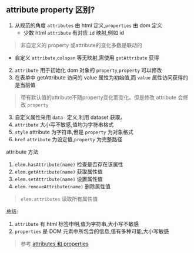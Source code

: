 ## attribute property 区别?

1. 从规范的角度 `attributes` 由 html 定义,`properties` 由 dom 定义
   * 少数 html `attribute` 有对应 `id` 映射,例如 id

 > 非自定义的 property 或attribute的变化多数是联动的

* 自定义 `attribute`,`colspan` 等无映射,需使用 `getAttribute` 获得

2. `attribute` 用于初始化 dom 对象的 `property`,`property` 可以修改
1. 在表单中 getAttribute 访问的 value 属性为初始值,而 `value` 属性访问获得的是当前值

 > 带有默认值的attribute不随property变化而变化。但是修改 attribute 会修改 `property`

3. 自定义属性采用 `data-` 定义,利用 dataset 获取。
4. `attribute` 大小写不敏感,值均为字符串格式
5. `style` attribute 为字符串,但是 `property` 为对象格式
6. `href` `attribute` 为设定值,`property` 为完整路径

attribute 方法

1. `elem.hasAttribute(name)` 检查是否存在该属性
2. `elem.getAttribute(name)` 获取属性值
3. `elem.setAttribute(name)` 设置属性值
4. `elem.removeAttribute(name)` 删除属性值

> `elem.attributes` 读取所有属性值

总结:

1. `attribute` 有 html 标签申明,值为字符串,大小写不敏感
2. `properties` 是 DOM 元素中所包含的信息,值有多种可能,大小写敏感

> 参考 [attributes 和 properties](https://javascript.info/dom-attributes-and-properties)

